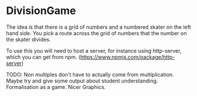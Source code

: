 # DivisionGame

The idea is that there is a grid of numbers and a numbered skater on the left
hand side. You pick a route across the grid of numbers that the number on the
skater divides.

To use this you will need to host a server, for instance using http-server,
which you can get from npm. (https://www.npmjs.com/package/http-server)


TODO: Non multiples don't have to actually come from multiplication.
      Maybe try and give some output about student understanding.
      Formalisation as a game.
      Nicer Graphics.
